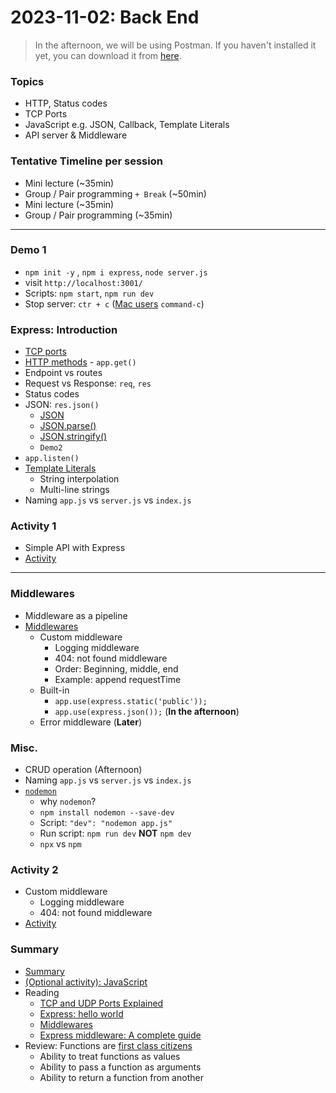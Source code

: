 # 2023-11-02: Back End

> In the afternoon, we will be using Postman. If you haven't installed it yet, you can download it from [here](https://www.postman.com/downloads/).

### Topics

- HTTP, Status codes
- TCP Ports
- JavaScript e.g. JSON, Callback, Template Literals
- API server &  Middleware

### Tentative Timeline per session

- Mini lecture (~35min)
- Group / Pair programming `+ Break` (~50min)
- Mini lecture (~35min)
- Group / Pair programming (~35min)

----

### Demo 1

- `npm init -y` ,  `npm i express`, `node server.js`
- visit `http://localhost:3001/`
- Scripts:  `npm start`, `npm run dev`
- Stop server: `ctr + c` ([Mac users] `command-c`)

### Express: Introduction

- [TCP ports] 
- [HTTP methods] - `app.get()`
- Endpoint vs routes
- Request vs Response: `req`, `res`
- Status codes
- JSON: `res.json()`
  - [JSON]
  - [JSON.parse()]
  - [JSON.stringify()] 
  - `Demo2`
- `app.listen()`
- [Template Literals] 
  - String interpolation 
  - Multi-line strings
- Naming `app.js` vs `server.js` vs `index.js`


### Activity 1

- Simple API with Express
- [Activity](./activity1/README.md)

---

### Middlewares

- Middleware as a pipeline
- [Middlewares]
  - Custom middleware
    - Logging middleware
    - 404: not found middleware
    - Order: Beginning, middle, end
    - Example: append requestTime
  - Built-in 
    -  `app.use(express.static('public'));`
    -  `app.use(express.json());` (**In the afternoon**)
  - Error middleware (**Later**)

### Misc.
- CRUD operation (Afternoon)
- Naming `app.js` vs `server.js` vs `index.js`
- [`nodemon`]
  - why `nodemon`? 
  - `npm install nodemon --save-dev`
  - Script: `"dev": "nodemon app.js"`
  - Run script: `npm run dev` **NOT** `npm dev`
  - `npx` vs `npm`

### Activity 2

- Custom middleware
  - Logging middleware
  - 404: not found middleware
- [Activity](./activity2/README.md)



### Summary

- [Summary](./Summary.md)
- [(Optional activity): JavaScript](./activity3/README.md)
- Reading
  - [TCP and UDP Ports Explained](https://www.bleepingcomputer.com/tutorials/tcp-and-udp-ports-explained/) 
  - [Express: hello world]
  - [Middlewares]
  - [Express middleware: A complete guide]
- Review: Functions are [first class citizens]
  -  Ability to treat functions as values
  -  Ability to pass a function as arguments
  -  Ability to return a function from another 


<!-- Links -->

[Mac users]:https://support.apple.com/guide/terminal/keyboard-shortcuts-trmlshtcts/mac
[Callback Functions: (first 18 min only)]:https://youtu.be/QSqc6MMS6Fk
[How The Web Works: (12 min)]:https://youtu.be/hJHvdBlSxug
[HTTP Methods: (3 min)]:https://youtu.be/tkfVQK6UxDI
[JSON vs JavaScript Object Literals: (5 min)]:https://youtu.be/912_cPllMyg
[JavaScript Template Literals: (5 min)]:https://youtu.be/NgF9-pdTDGs
[Express JS Crash Course: (first 16 min only)]:https://youtu.be/L72fhGm1tfE
[JSON]:https://www.json.org/json-en.html
[Express]:http://expressjs.com/
[JSON]:https://www.w3schools.com/js/js_json_intro.asp
[JSON.parse()]:https://www.w3schools.com/js/js_json_parse.asp
[JSON.stringify()]:https://www.w3schools.com/js/js_json_stringify.as
[Template Literals]:https://developer.mozilla.org/en-US/docs/Web/JavaScript/Reference/Template_literals 
[TCP ports]:https://en.wikipedia.org/wiki/List_of_TCP_and_UDP_port_numbers
[HTTP methods]:https://en.wikipedia.org/wiki/HTTP#Request_methods
[`nodemon`]:https://www.npmjs.com/package/nodemon
[first class citizens]:https://www.geeksforgeeks.org/what-is-first-class-citizen-in-javascript/ 
[Middlewares]:https://expressjs.com/en/guide/writing-middleware.html
[Express: hello world]:https://expressjs.com/en/starter/hello-world.html
[Express middleware: A complete guide]:https://blog.logrocket.com/express-middleware-a-complete-guide/
[ChatGPT Cheat Sheet for Developers]:https://hackr.io/blog/chatgpt-cheat-sheet-for-developer
[4 ways devs can use ChatGPT to be more productive]:https://www.educative.io/blog/chatgpt-how-it-can-help-devs-productivity
